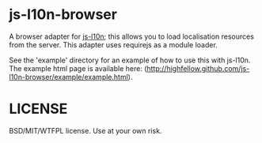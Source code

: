 js-l10n-browser
===============

A browser adapter for [js-l10n](https://github.com/highfellow/js-l10n); this allows you to load localisation resources from the server. This adapter uses requirejs as a module loader.

See the 'example' directory for an example of how to use this with js-l10n. The example html page is available here: (http://highfellow.github.com/js-l10n-browser/example/example.html).

LICENSE
=======

BSD/MIT/WTFPL license. Use at your own risk.

